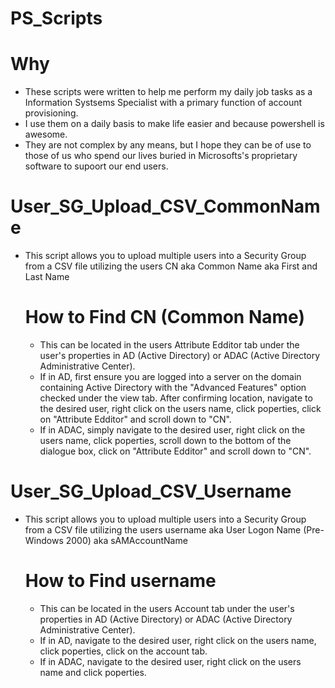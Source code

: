 # PS_Scripts

# Why
  * These scripts were written to help me perform my daily job tasks as a Information Systsems Specialist with a primary function of account provisioning. 
  * I use them on a daily basis to make life easier and because powershell is awesome. 
  * They are not complex by any means, but I hope they can be of use to those of us who spend our lives buried in Microsofts's proprietary software to supoort our end users. 


# User_SG_Upload_CSV_CommonName
* This script allows you to upload multiple users into a Security Group from a CSV file utilizing the users CN aka Common Name aka First and Last Name 
  
  # How to Find CN (Common Name)
  * This can be located in the users Attribute Edditor tab under the user's properties in AD (Active Directory) or ADAC (Active Directory Administrative Center).
  * If in AD, first ensure you are logged into a server on the domain containing Active Directory with the "Advanced Features" option checked under the view tab. After confirming location, navigate to the desired user, right click on the users name, click poperties, click on "Attribute Edditor" and scroll down to "CN".
  * If in ADAC, simply navigate to the desired user, right click on the users name, click poperties, scroll down to the bottom of the dialogue box, click on "Attribute Edditor" and scroll down to "CN".


# User_SG_Upload_CSV_Username
* This script allows you to upload multiple users into a Security Group from a CSV file utilizing the users username aka User Logon Name (Pre-Windows 2000) aka sAMAccountName
  
  # How to Find username
  * This can be located in the users Account tab under the user's properties in AD (Active Directory) or ADAC (Active Directory Administrative Center).
  * If in AD, navigate to the desired user, right click on the users name, click poperties, click on the account tab. 
  * If in ADAC, navigate to the desired user, right click on the users name and click poperties.
   
